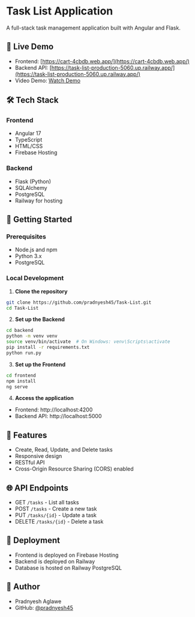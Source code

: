 # Task List Application

A full-stack task management application built with Angular and Flask.

## 🚀 Live Demo

- Frontend: [https://cart-4cbdb.web.app/](https://cart-4cbdb.web.app/)
- Backend API: [https://task-list-production-5060.up.railway.app/](https://task-list-production-5060.up.railway.app/)
- Video Demo: [Watch Demo](https://drive.google.com/file/d/1krevTYcsYy4O2KQEpmwT1j7gwmI5a90H/view?usp=sharing)

## 🛠️ Tech Stack

### Frontend

- Angular 17
- TypeScript
- HTML/CSS
- Firebase Hosting

### Backend

- Flask (Python)
- SQLAlchemy
- PostgreSQL
- Railway for hosting

## 🚀 Getting Started

### Prerequisites

- Node.js and npm
- Python 3.x
- PostgreSQL

### Local Development

1. **Clone the repository**

```bash
git clone https://github.com/pradnyesh45/Task-List.git
cd Task-List
```

2. **Set up the Backend**

```bash
cd backend
python -m venv venv
source venv/bin/activate  # On Windows: venv\Scripts\activate
pip install -r requirements.txt
python run.py
```

3. **Set up the Frontend**

```bash
cd frontend
npm install
ng serve
```

4. **Access the application**

- Frontend: http://localhost:4200
- Backend API: http://localhost:5000

## 📝 Features

- Create, Read, Update, and Delete tasks
- Responsive design
- RESTful API
- Cross-Origin Resource Sharing (CORS) enabled

## 🌐 API Endpoints

- GET `/tasks` - List all tasks
- POST `/tasks` - Create a new task
- PUT `/tasks/{id}` - Update a task
- DELETE `/tasks/{id}` - Delete a task

## 🚀 Deployment

- Frontend is deployed on Firebase Hosting
- Backend is deployed on Railway
- Database is hosted on Railway PostgreSQL

## 👤 Author

- Pradnyesh Aglawe
- GitHub: [@pradnyesh45](https://github.com/pradnyesh45)
